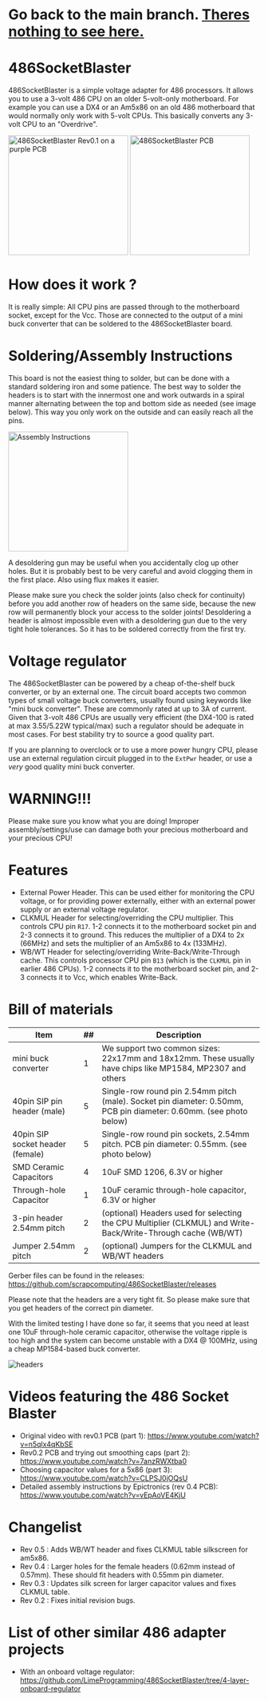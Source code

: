 # Go back to the main branch. [Theres nothing to see here.](https://youtu.be/NuAKnbIr6TE)

# 486SocketBlaster

486SocketBlaster is a simple voltage adapter for 486 processors. It allows you
to use a 3-volt 486 CPU on an older 5-volt-only motherboard. For example you
can use a DX4 or an Am5x86 on an old 486 motherboard that would normally only
work with 5-volt CPUs. This basically converts any 3-volt CPU to an "Overdrive".

<img src='img/486SocketBlaster_rev0.1.jpg' alt='486SocketBlaster Rev0.1 on a purple PCB' height=240>

<img src='img/486SocketBlaster_pcb.png' alt='486SocketBlaster PCB' height=240>

# How does it work ?

It is really simple: All CPU pins are passed through to the motherboard socket,
except for the Vcc. Those are connected to the output of a mini buck converter
that can be soldered to the 486SocketBlaster board.

# Soldering/Assembly Instructions

This board is not the easiest thing to solder, but can be done with a standard
soldering iron and some patience.
The best way to solder the headers is to start with the innermost one and work
outwards in a spiral manner alternating between the top and bottom side as
needed (see image below). This way you only work on the outside and can easily
reach all the pins.

<img src='img/AssemblyInstructions.png' alt='Assembly Instructions' height=240>

A desoldering gun may be useful when you accidentally clog up other holes. But
it is probably best to be very careful and avoid clogging them in the first
place. Also using flux makes it easier.

Please make sure you check the solder joints (also check for continuity) before
you add another row of headers on the same side, because the new row will
permanently block your access to the solder joints!
Desoldering a header is almost impossible even with a desoldering gun due to the
very tight hole tolerances.
So it has to be soldered correctly from the first try.

# Voltage regulator

The 486SocketBlaster can be powered by a cheap of-the-shelf buck converter, or
by an external one. The circuit board accepts two common types of small voltage
buck converters, usually found using keywords like "mini buck converter".
These are commonly rated at up to 3A of current. Given that 3-volt 486 CPUs are
usually very efficient (the DX4-100 is rated at max 3.55/5.22W typical/max) such
a regulator should be adequate in most cases.
For best stability try to source a good quality part.

If you are planning to overclock or to use a more power hungry CPU, please use an external regulation circuit plugged in to the `ExtPwr` header, or use a *very* good quality mini buck converter.

# WARNING!!!

Please make sure you know what you are doing!
Improper assembly/settings/use can damage both your precious motherboard and your precious CPU!

# Features

- External Power Header. This can be used either for monitoring the CPU voltage, or for providing power externally, either with an external power supply or an external voltage regulator.
- CLKMUL Header for selecting/overriding the CPU multiplier. This controls CPU pin `R17`. 1-2 connects it to the motherboard socket pin and 2-3 connects it to ground. This reduces the multiplier of a DX4 to 2x (66MHz) and sets the multiplier of an Am5x86 to 4x (133MHz).
- WB/WT Header for selecting/overriding Write-Back/Write-Through cache. This controls processor CPU pin `B13` (which is the `CLKMUL` pin in earlier 486 CPUs). 1-2 connects it to the motherboard socket pin, and 2-3 connects it to Vcc, which enables Write-Back.

# Bill of materials

Item                            | ##  | Description
--------------------------------|-----|--------------------------------------------------------
mini buck converter             | 1   | We support two common sizes: 22x17mm and 18x12mm. These usually have chips like MP1584, MP2307 and others
40pin SIP pin header (male)     | 5   | Single-row round pin 2.54mm pitch (male). Socket pin diameter: 0.50mm, PCB pin diameter: 0.60mm. (see photo below)
40pin SIP socket header (female)| 5   | Single-row round pin sockets, 2.54mm pitch. PCB pin diameter: 0.55mm. (see photo below) 
SMD Ceramic Capacitors          | 4   | 10uF SMD 1206, 6.3V or higher
Through-hole Capacitor          | 1   | 10uF ceramic through-hole capacitor, 6.3V or higher
3-pin header 2.54mm pitch       | 2   | (optional) Headers used for selecting the CPU Multiplier (CLKMUL) and Write-Back/Write-Through cache (WB/WT)
Jumper 2.54mm pitch             | 2   | (optional) Jumpers for the CLKMUL and WB/WT headers

Gerber files can be found in the releases: https://github.com/scrapcomputing/486SocketBlaster/releases

Please note that the headers are a very tight fit. So please make sure that you get headers of the correct pin diameter.

With the limited testing I have done so far, it seems that you need at least
one 10uF through-hole ceramic capacitor, otherwise the voltage ripple is too
high and the system can become unstable with a DX4 @ 100MHz, using a cheap
MP1584-based buck converter.

![headers](img/headers.jpg)

# Videos featuring the 486 Socket Blaster
- Original video with rev0.1 PCB (part 1): https://www.youtube.com/watch?v=n5qlx4qKbSE
- Rev0.2 PCB and trying out smoothing caps (part 2): https://www.youtube.com/watch?v=7anzRWXtba0
- Choosing capacitor values for a 5x86 (part 3): https://www.youtube.com/watch?v=CLPSJ0jOQsU
- Detailed assembly instructions by Epictronics (rev 0.4 PCB): https://www.youtube.com/watch?v=vEpAoVE4KjU

# Changelist
- Rev 0.5 : Adds WB/WT header and fixes CLKMUL table silkscreen for am5x86.
- Rev 0.4 : Larger holes for the female headers (0.62mm instead of 0.57mm). These should fit headers with 0.55mm pin diameter.
- Rev 0.3 : Updates silk screen for larger capacitor values and fixes CLKMUL table.
- Rev 0.2 : Fixes initial revision bugs.

# List of other similar 486 adapter projects
- With an onboard voltage regulator: https://github.com/LimeProgramming/486SocketBlaster/tree/4-layer-onboard-regulator
